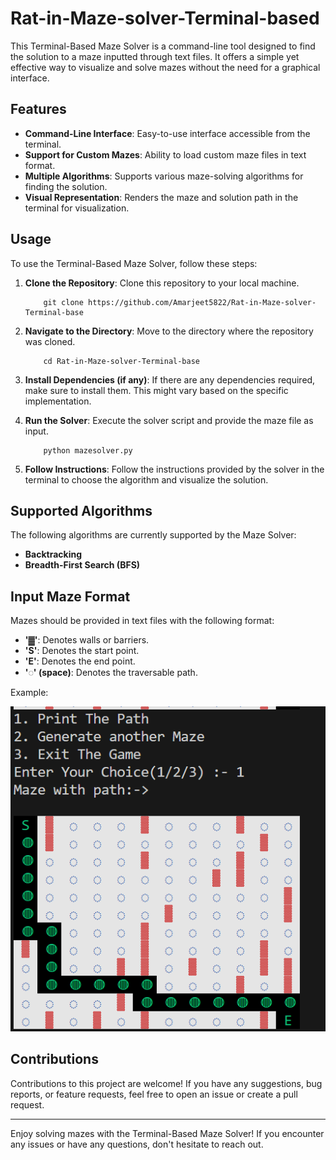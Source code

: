 # Rat-in-Maze-solver-Terminal-based

This Terminal-Based Maze Solver is a command-line tool designed to find the solution to a maze inputted through text files. It offers a simple yet effective way to visualize and solve mazes without the need for a graphical interface.

## Features

- **Command-Line Interface**: Easy-to-use interface accessible from the terminal.
- **Support for Custom Mazes**: Ability to load custom maze files in text format.
- **Multiple Algorithms**: Supports various maze-solving algorithms for finding the solution.
- **Visual Representation**: Renders the maze and solution path in the terminal for visualization.

## Usage

To use the Terminal-Based Maze Solver, follow these steps:

1. **Clone the Repository**: Clone this repository to your local machine.

    ```
        git clone https://github.com/Amarjeet5822/Rat-in-Maze-solver-Terminal-base
    ```

2. **Navigate to the Directory**: Move to the directory where the repository was cloned.

    
    ```
        cd Rat-in-Maze-solver-Terminal-base
    ```    

3. **Install Dependencies (if any)**: If there are any dependencies required, make sure to install them. This might vary based on the specific implementation.

4. ****Run the Solver****: Execute the solver script and provide the maze file as input.

    ```
        python mazesolver.py
    ```

5. **Follow Instructions**: Follow the instructions provided by the solver in the terminal to choose the algorithm and visualize the solution.

## Supported Algorithms

The following algorithms are currently supported by the Maze Solver:

- **Backtracking**
- **Breadth-First Search (BFS)**
<!-- - **A Search Algorithm**** -->

## Input Maze Format

Mazes should be provided in text files with the following format:

- **'▓'**: Denotes walls or barriers.
- **'S'**: Denotes the start point.
- **'E'**: Denotes the end point.
- **'◌' (space)**: Denotes the traversable path.

Example:

![output](images/output.png)



## Contributions

Contributions to this project are welcome! If you have any suggestions, bug reports, or feature requests, feel free to open an issue or create a pull request.


---

Enjoy solving mazes with the Terminal-Based Maze Solver!  If you encounter any issues or have any questions, don't hesitate to reach  out.